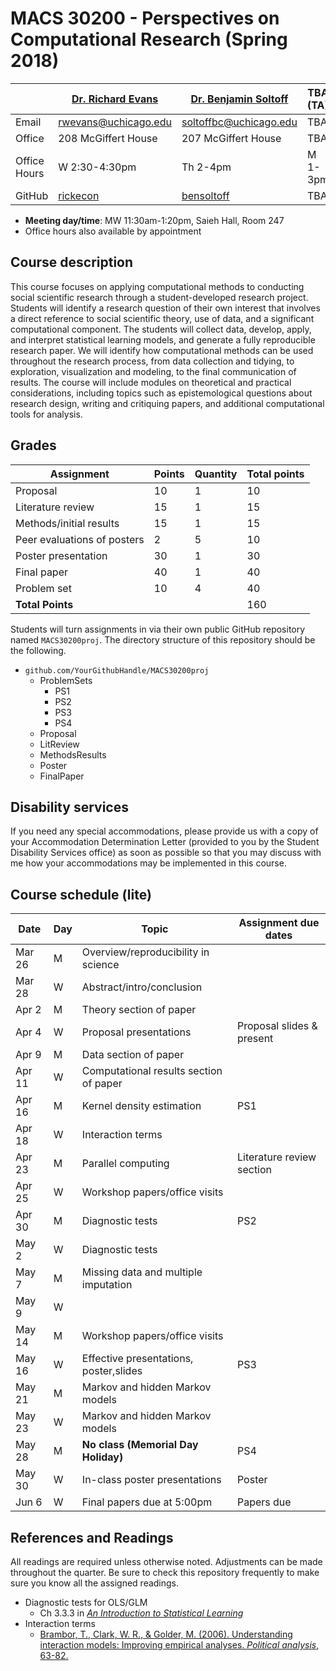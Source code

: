 # MACS 30200 - Perspectives on Computational Research (Spring 2018)

|  | [Dr. Richard Evans](https://sites.google.com/site/rickecon/) | [Dr. Benjamin Soltoff](http://www.bensoltoff.com/) | TBA (TA) | TBA (TA) |
|---|---|---|----|---------|
| Email | rwevans@uchicago.edu | soltoffbc@uchicago.edu | TBA | TBA |
| Office | 208 McGiffert House | 207 McGiffert House | TBA | TBA |
| Office Hours | W 2:30-4:30pm | Th 2-4pm | M 1-3pm  | F 11:30-1:30 |
| GitHub | [rickecon](https://github.com/rickecon) | [bensoltoff](https://github.com/bensoltoff) | TBA | TBA |

* **Meeting day/time**: MW 11:30am-1:20pm, Saieh Hall, Room 247
* Office hours also available by appointment

## Course description

This course focuses on applying computational methods to conducting social scientific research through a student-developed research project. Students will identify a research question of their own interest that involves a direct reference to social scientific theory, use of data, and a significant computational component. The students will collect data, develop, apply, and interpret statistical learning models, and generate a fully reproducible research paper. We will identify how computational methods can be used throughout the research process, from data collection and tidying, to exploration, visualization and modeling, to the final communication of results. The course will include modules on theoretical and practical considerations, including topics such as epistemological questions about research design, writing and critiquing papers, and additional computational tools for analysis.

## Grades

|     Assignment              | Points | Quantity | Total points |
|-----------------------------|--------|----------|--------------|
| Proposal                    |    10  |      1   |        10    |
| Literature review           |    15  |      1   |        15    |
| Methods/initial results     |    15  |      1   |        15    |
| Peer evaluations of posters |     2  |      5   |        10    |
| Poster presentation         |    30  |      1   |        30    |
| Final paper                 |    40  |      1   |        40    |
| Problem set                 |    10  |      4   |        40    |
| **Total Points**            |        |          |       160    |

Students will turn assignments in via their own public GitHub repository named `MACS30200proj`. The directory structure of this repository should be the following.

* `github.com/YourGithubHandle/MACS30200proj`
  * ProblemSets
    * PS1
    * PS2
    * PS3
    * PS4
  * Proposal
  * LitReview
  * MethodsResults
  * Poster
  * FinalPaper


## Disability services

If you need any special accommodations, please provide us with a copy of your Accommodation Determination Letter (provided to you by the Student Disability Services office) as soon as possible so that you may discuss with me how your accommodations may be implemented in this course.


## Course schedule (lite)

|   Date  | Day | Topic | Assignment due dates |
|---------|-----|-------|----------------------|
| Mar 26 | M | Overview/reproducibility in science  |     |
| Mar 28 | W | Abstract/intro/conclusion            |     |
| Apr  2 | M | Theory section of paper              |     |
| Apr  4 | W | Proposal presentations | Proposal slides & present |
| Apr  9 | M | Data section of paper                |     |
| Apr 11 | W | Computational results section of paper |   |
| Apr 16 | M | Kernel density estimation            | PS1 |
| Apr 18 | W | Interaction terms                    |     |
| Apr 23 | M | Parallel computing | Literature review section |
| Apr 25 | W | Workshop papers/office visits        |     |
| Apr 30 | M | Diagnostic tests                     | PS2 |
| May  2 | W | Diagnostic tests                     |     |
| May  7 | M | Missing data and multiple imputation |     |
| May  9 | W |                                      |     |
| May 14 | M | Workshop papers/office visits        |     |
| May 16 | W | Effective presentations, poster,slides | PS3 |
| May 21 | M | Markov and hidden Markov models      |     |
| May 23 | W | Markov and hidden Markov models      |     |
| May 28 | M | **No class (Memorial Day Holiday)**  | PS4 |
| May 30 | W | In-class poster presentations        | Poster |
| Jun  6 | W | Final papers due at 5:00pm           | Papers due |


## References and Readings ##

All readings are required unless otherwise noted. Adjustments can be made throughout the quarter. Be sure to check this repository frequently to make sure you know all the assigned readings.

* Diagnostic tests for OLS/GLM
    * Ch 3.3.3 in [*An Introduction to Statistical Learning*](http://link.springer.com.proxy.uchicago.edu/book/10.1007%2F978-1-4614-7138-7)
* Interaction terms
    * [Brambor, T., Clark, W. R., & Golder, M. (2006). Understanding interaction models: Improving empirical analyses. *Political analysis*, 63-82.](http://www.jstor.org.proxy.uchicago.edu/stable/25791835)
